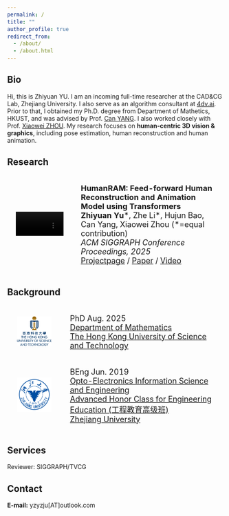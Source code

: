 ```yaml
---
permalink: /
title: ""
author_profile: true
redirect_from: 
  - /about/
  - /about.html
---
```


## Bio

Hi, this is Zhiyuan YU.
I am an incoming full-time researcher at the CAD&CG Lab, Zhejiang University. I also serve as an algorithm consultant at [4dv.ai](https://www.4dv.ai).
Prior to that, I obtained my Ph.D. degree from Department of Mathetics, HKUST, and was advised by Prof. [Can YANG](https://sites.google.com/site/eeyangc/).
I also worked closely with Prof. [Xiaowei ZHOU](https://xzhou.me). 
My research focuses on **human-centric 3D vision & graphics**, including pose estimation, human reconstruction and human animation.

## Research

<div>
<table style="width:100%;border:none;border-spacing:0px;border-collapse:separate;margin-right:auto;margin-left:auto;font-size: large">
<tr>
<td style="padding:20px;width:30%;vertical-align:middle;border:none" align="center">
<video width="100%" playsinline="" autoplay="autoplay" loop="loop" preload="" muted="">
  <source src="../images/humanram.mp4" type="video/mp4">
</video>
</td>
<td style="padding:20px;width:70%;vertical-align:middle;border: none" align="left">
<b>HumanRAM: Feed-forward Human Reconstruction and Animation Model using Transformers</b><br>
<b>Zhiyuan Yu</b>*, Zhe Li*, Hujun Bao, Can Yang, Xiaowei Zhou (*=equal contribution)<br>
<i>ACM SIGGRAPH Conference Proceedings, 2025</i><br>
<a href="https://zju3dv.github.io/humanram/"><i class="fas fa-fw fa-globe"></i>Projectpage</a> /
<a href="https://arxiv.org/pdf/2506.03118"><i class="fas fa-fw fa-file-pdf"></i>Paper</a> /
<a href="https://www.youtube.com/watch?v=aNIqDUA53wM"><i class="fas fa-fw fa-video"></i>Video</a>
</td>
</tr>
</table>
</div>

## Background

<div>
<table style="width:100%;border:none;border-spacing:0px;border-collapse:separate;margin-right:auto;margin-left:auto;font-size: large">
<tr>
<td style="padding:20px;width:25%;vertical-align:middle;border:none" align="center">
<img width="80" src="../images/hkust.png"/> 
</td>
<td style="padding:20px;width:75%;vertical-align:middle;border: none" align="left">
PhD Aug. 2025<br>
<a href="https://www.math.hkust.edu.hk/">Department of Mathematics</a><br>
<a href="https://hkust.edu.hk/">The Hong Kong University of Science and Technology</a><br>
</td>
</tr>

<tr>
<td style="padding:20px;width:25%;vertical-align:middle;border:none" align="center">
<img width="80" src="../images/zju.png"/> 
</td>
<td style="padding:20px;width:75%;vertical-align:middle;border: none" align="left">
BEng Jun. 2019<br>
<a href="http://opt.zju.edu.cn/">Opto-Electronics Information Science and Engineering
</a><br>
<a href="http://ckc.zju.edu.cn/34924/list.htm">Advanced Honor Class for Engineering Education (工程教育高级班)
</a><br>
<a href="https://www.zju.edu.cn/">Zhejiang University</a><br>
</td>
</tr>
</table>    
</div>

## Services
Reviewer: SIGGRAPH/TVCG

## Contact
<b>E-mail:</b> yzyzju[AT]outlook.com
